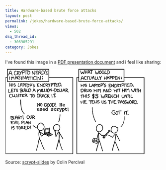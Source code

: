 ```yaml
---
title: Hardware-based brute force attacks
layout: post
permalink: /jokes/hardware-based-brute-force-attacks/
views:
  - 502
dsq_thread_id:
  - 306905291
category: Jokes
---
```

I've found this image in a [PDF presentation document][1] and i feel like sharing:

![Hardware-based brute force attacks](/images/hardware-crypto.png)

Source: [scrypt-slides][1] by Colin Percival

[1]: http://www.tarsnap.com/scrypt/scrypt-slides.pdf "scrypt: A new key derivation function"